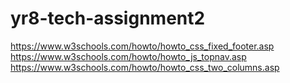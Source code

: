 # yr8-tech-assignment2

https://www.w3schools.com/howto/howto_css_fixed_footer.asp
https://www.w3schools.com/howto/howto_js_topnav.asp
https://www.w3schools.com/howto/howto_css_two_columns.asp
